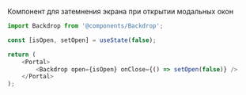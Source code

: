 Компонент для затемнения экрана при открытии модальных окон

```js
import Backdrop from '@components/Backdrop';

const [isOpen, setOpen] = useState(false);

return (
    <Portal>
        <Backdrop open={isOpen} onClose={() => setOpen(false)} />
    </Portal>
);
```